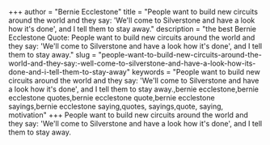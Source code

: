 +++
author = "Bernie Ecclestone"
title = "People want to build new circuits around the world and they say: 'We'll come to Silverstone and have a look how it's done', and I tell them to stay away."
description = "the best Bernie Ecclestone Quote: People want to build new circuits around the world and they say: 'We'll come to Silverstone and have a look how it's done', and I tell them to stay away."
slug = "people-want-to-build-new-circuits-around-the-world-and-they-say:-well-come-to-silverstone-and-have-a-look-how-its-done-and-i-tell-them-to-stay-away"
keywords = "People want to build new circuits around the world and they say: 'We'll come to Silverstone and have a look how it's done', and I tell them to stay away.,bernie ecclestone,bernie ecclestone quotes,bernie ecclestone quote,bernie ecclestone sayings,bernie ecclestone saying,quotes, sayings,quote, saying, motivation"
+++
People want to build new circuits around the world and they say: 'We'll come to Silverstone and have a look how it's done', and I tell them to stay away.
